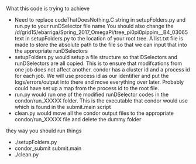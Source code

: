 What this code is trying to achieve
- Need to replace codeThatDoesNothing.C string in setupFolders.py and run.py to your runDSelector file name
   You should also change the /d/grid15/ebarriga/Spring_2017_OmegaPi/tree_pi0pi0pippim__B4_03065 text in setupFolders.py to the location of your root tree. A list.txt file is made to store the absolute path
   to the file so that we can input that into the appropriate runDSelectors
- setupFolders.py would setup a file structure so that DSelectors and runDSelectors are all copied. This is to ensure that modifcations from one job does not affect another.
   condor has a cluster id and a process id for each job. We will use process id as our identifier and put the logs/errors/output into there and move everything over later. Probably could have set up a map
   from the process id to the root file.
- run.py would run one of the modified runDSelector codes in the condor/run_XXXXX folder. This is the executable that condor would use which is found in the submit.main script
- clean.py would move all the condor output files to the appropriate condor/run_XXXXX file and delete the dummy folder


they way you should run things
- ./setupFolders.py
- condor_submit submit.main
- ./clean.py
